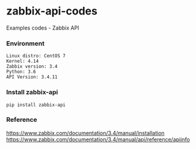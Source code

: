 # zabbix-api-codes
Examples codes - Zabbix API

### Environment
```
Linux distro: CentOS 7
Kernel: 4.14
Zabbix version: 3.4
Python: 3.6
API Version: 3.4.11
```

### Install zabbix-api
```
pip install zabbix-api
```

### Reference
https://www.zabbix.com/documentation/3.4/manual/installation
https://www.zabbix.com/documentation/3.4/manual/api/reference/apiinfo
